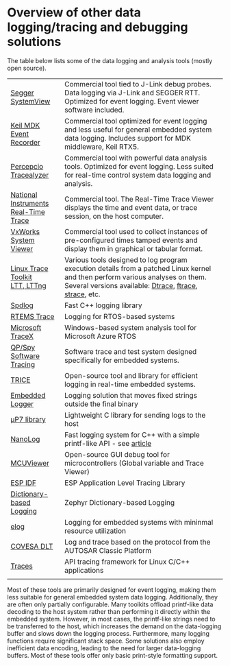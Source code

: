 # Overview of other data logging/tracing and debugging solutions

The table below lists some of the data logging and analysis tools (mostly open source).

|||
|:---|:----|
| [Segger SystemView](https://www.segger.com/products/development-tools/systemview/) |		Commercial tool tied to J-Link debug probes. <br> Data logging via J-Link and SEGGER RTT. Optimized for event logging. Event viewer software included. |
| [Keil MDK Event <br> Recorder](https://www.keil.com/pack/doc/compiler/EventRecorder/html/index.html) |	Commercial tool optimized for event logging and less useful for general embedded system data logging. Includes support for MDK middleware, Keil RTX5. |
| [Percepcio <br> Tracealyzer](https://percepio.com/tracealyzer/) |Commercial tool with powerful data analysis tools. Optimized for event logging. Less suited for real-time control system data logging and analysis.|
|[National Instruments <br> Real-Time Trace](https://www.ni.com/docs/en-US/bundle/labview-2021-real-time-module/page/lvtracehelp/lv_tracetoolkit_help.html) | Commercial tool. The Real-Time Trace Viewer displays the time and event data, or trace session, on the host computer.|
|[VxWorks System Viewer](https://learning.windriver.com/vxworks-7-system-viewer) | Commercial tool used to collect instances of pre-configured times tamped events and display them in graphical or tabular format.|
|[Linux Trace Toolkit <br> LTT, LTTng](https://en.wikipedia.org/wiki/Linux_Trace_Toolkit) | Various tools designed to log program execution details from a patched Linux kernel and then perform various analyses on them. Several versions available:  [Dtrace](https://en.wikipedia.org/wiki/DTrace), [ftrace](https://en.wikipedia.org/wiki/Ftrace), [strace](https://en.wikipedia.org/wiki/Strace), etc.|
|[Spdlog](https://github.com/gabime/spdlog)	| Fast C++ logging library|
|[RTEMS Trace](https://docs.rtems.org/docs/main/user/tracing/introduction.html) | Logging for RTOS-based systems|
|[Microsoft TraceX](https://learn.microsoft.com/en-us/azure/rtos/tracex/overview-tracex) | Windows-based system analysis tool for Microsoft Azure RTOS|
|[QP/Spy <br> Software Tracing](https://www.state-machine.com/qtools/qpspy.html) | Software trace and test system designed specifically for embedded systems.|
|[TRICE](https://github.com/rokath/trice) | Open-source tool and library  for efficient logging in real-time embedded systems.|
|[Embedded Logger](https://github.com/martinribelotta/elog)	| Logging solution that moves fixed strings outside the final binary|
|[μP7 library](https://baical.net/up7.html) | Lightweight C library for sending logs to the host|
|[NanoLog](https://github.com/PlatformLab/NanoLog)| Fast logging system for C++ with a simple printf-like API - see [article](https://www.usenix.org/system/files/conference/atc18/atc18-yang.pdf) |
|[MCUViewer](https://github.com/klonyyy/MCUViewer) | Open-source GUI debug tool for microcontrollers (Global variable and Trace Viewer)|
|[ESP IDF](https://github.com/espressif/esp-idf/blob/v5.2.1/docs/en/api-guides/app_trace.rst) | ESP Application Level Tracing Library|
|[Dictionary-based <br> Logging](https://docs.zephyrproject.org/3.1.0/services/logging/index.html#dictionary-based-logging) | Zephyr Dictionary-based Logging|
|[elog](https://github.com/martinribelotta/elog) | Logging for embedded systems with mininmal resource utilization |
|[COVESA DLT](https://github.com/COVESA/dlt-daemon)	| Log and trace based on the protocol from the AUTOSAR Classic Platform|
|[Traces](https://github.com/yotamr/traces) | API tracing framework for Linux C/C++ applications|
| | |

Most of these tools are primarily designed for event logging, making them less suitable for general embedded system data logging. Additionally, they are often only partially configurable. Many toolkits offload printf-like data decoding to the host system rather than performing it directly within the embedded system. However, in most cases, the printf-like strings need to be transferred to the host, which increases the demand on the data-logging buffer and slows down the logging process. Furthermore, many logging functions require significant stack space. Some solutions also employ inefficient data encoding, leading to the need for larger data-logging buffers. Most of these tools offer only basic print-style formatting support.
